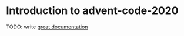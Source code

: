 # Introduction to advent-code-2020

TODO: write [great documentation](http://jacobian.org/writing/what-to-write/)
